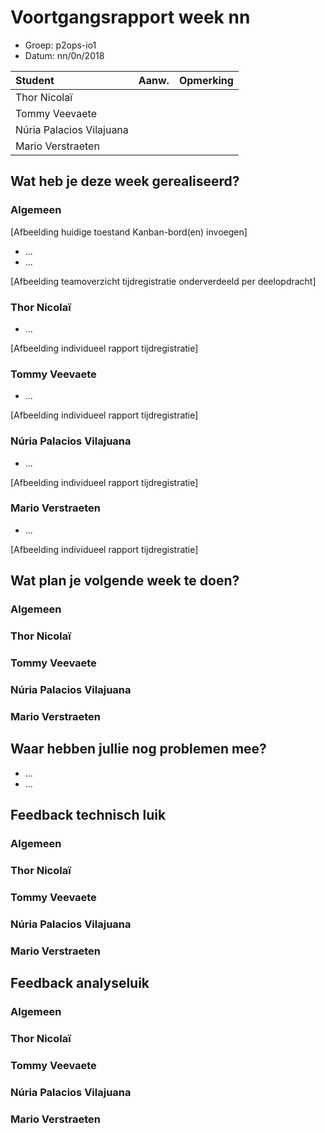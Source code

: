 # Voortgangsrapport week nn

* Groep: p2ops-io1
* Datum: nn/0n/2018

| Student  | Aanw. | Opmerking |
| :---     | :---  | :---      |
| Thor Nicolaï |       |           |
| Tommy Veevaete |       |           |
| Núria Palacios Vilajuana	 |       |           |
| Mario Verstraeten	 |       |           |

## Wat heb je deze week gerealiseerd?

### Algemeen

[Afbeelding huidige toestand Kanban-bord(en) invoegen]

* ...
* ...

[Afbeelding teamoverzicht tijdregistratie onderverdeeld per deelopdracht]

### Thor Nicolaï

* ...

[Afbeelding individueel rapport tijdregistratie]

### Tommy Veevaete
* ...

[Afbeelding individueel rapport tijdregistratie]

### Núria Palacios Vilajuana

* ...

[Afbeelding individueel rapport tijdregistratie]

### Mario Verstraeten

* ...

[Afbeelding individueel rapport tijdregistratie]

## Wat plan je volgende week te doen?

### Algemeen

### Thor Nicolaï 
### Tommy Veevaete
### Núria Palacios Vilajuana
### Mario Verstraeten

## Waar hebben jullie nog problemen mee?

* ...
* ...

## Feedback technisch luik

### Algemeen

### Thor Nicolaï 
### Tommy Veevaete
### Núria Palacios Vilajuana
### Mario Verstraeten

## Feedback analyseluik

### Algemeen

### Thor Nicolaï 
### Tommy Veevaete
### Núria Palacios Vilajuana
### Mario Verstraeten

